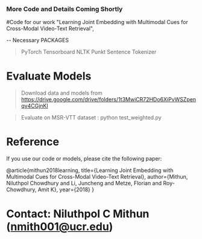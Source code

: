### More Code and Details Coming Shortly

#Code for our work "Learning Joint Embedding with Multimodal Cues for Cross-Modal Video-Text Retrieval", 

-- Necessary PACKAGES
> PyTorch
> Tensorboard
> NLTK Punkt Sentence Tokenizer


# Evaluate Models
> Download data and models from https://drive.google.com/drive/folders/1t3MwiCR72HDo6XiPvWSZpenqv4CGjnKl

> Evaluate on MSR-VTT dataset : python test_weighted.py


# Reference 
If you use our code or models, please cite the following paper:

@article{mithun2018learning,
  title={Learning Joint Embedding with Multimodal Cues for Cross-Modal Video-Text Retrieval},
  author={Mithun, Niluthpol Chowdhury and Li, Juncheng and Metze, Florian and Roy-Chowdhury, Amit K},
  year={2018}
}

# Contact: Niluthpol C Mithun (nmith001@ucr.edu)